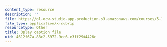 ```yaml
---
content_type: resource
description: ''
file: https://ol-ocw-studio-app-production.s3.amazonaws.com/courses/5-111-principles-of-chemical-science-fall-2008/4612f67a88c259729cc6e3ff2904426c_I3g7KRIvQPI.vtt
file_type: application/x-subrip
resourcetype: Other
title: 3play caption file
uid: 4612f67a-88c2-5972-9cc6-e3ff2904426c
---
```

